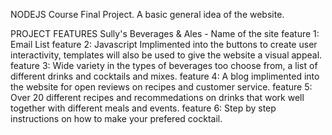NODEJS Course Final Project.
A basic general idea of the website. 

PROJECT FEATURES
Sully's Beverages & Ales - Name of the site
feature 1: Email List
feature 2: Javascript Implimented into the buttons to create user interactivity, templates will also be used to give the website a visual appeal.
feature 3: Wide variety in the types of beverages too choose from, a list of different drinks and cocktails and mixes. 
feature 4: A blog implimented into the website for open reviews on recipes and customer service. 
feature 5: Over 20 different recipes and recommedations on drinks that work well together with different meals and events.
feature 6: Step by step instructions on how to make your prefered cocktail. 
